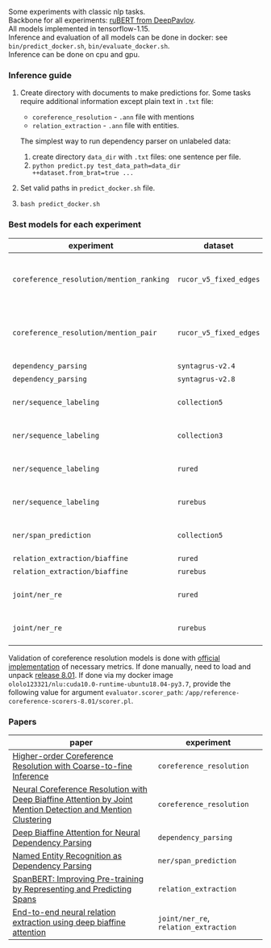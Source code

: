 Some experiments with classic nlp tasks.  
Backbone for all experiments: [ruBERT from DeepPavlov](http://files.deeppavlov.ai/deeppavlov_data/bert/rubert_cased_L-12_H-768_A-12_v2.tar.gz).  
All models implemented in tensorflow-1.15.  
Inference and evaluation of all models can be done in docker: see `bin/predict_docker.sh`, `bin/evaluate_docker.sh`.  
Inference can be done on cpu and gpu.

### Inference guide
1. Create directory with documents to make predictions for. Some tasks require additional information except plain text in `.txt` file:
    * `coreference_resolution` - `.ann` file with mentions
    * `relation_extraction` - `.ann` file with entities.  
    
    The simplest way to run dependency parser on unlabeled data: 
    1. create directory `data_dir` with `.txt` files: one sentence per file.
    2. `python predict.py test_data_path=data_dir ++dataset.from_brat=true ...`
2. Set valid paths in `predict_docker.sh` file.
3. `bash predict_docker.sh`

### Best models for each experiment
| experiment                               | dataset                | checkpoint                                                             | url                                     | metric                                   | value  |
|------------------------------------------|------------------------|------------------------------------------------------------------------|-----------------------------------------|------------------------------------------|--------|
| `coreference_resolution/mention_ranking` | `rucor_v5_fixed_edges` | `bert_for_coreference_resolution_mention_ranking_v2_10_epochs`         | https://disk.yandex.ru/d/dx0AkUQiyOjqPQ | avg(bcub-f1, muc-f1, ceafe-f1, ceafm-f1) | 0.6555 |
| `coreference_resolution/mention_pair`    | `rucor_v5_fixed_edges` | `bert_for_coreference_resolution_mention_pair`                         | https://disk.yandex.ru/d/5AaPyNx0MdL2VA | avg(bcub-f1, muc-f1, ceafe-f1, ceafm-f1) | 0.6397 |
| `dependency_parsing`                     | `syntagrus-v2.4`       | `bert_for_dependency_parsing`                                          | https://disk.yandex.ru/d/kxJ34yyusmsmVA | las                                      | 0.9435 |
| `dependency_parsing`                     | `syntagrus-v2.8`       | `bert_for_dependency_parsing_syntagrus-v2.8`                           | https://disk.yandex.ru/d/mf4_i4Vi9jBJfw | las                                      | 0.9276 |
| `ner/sequence_labeling`                  | `collection5`          | `bert_for_ner_collection5`                                             | https://disk.yandex.ru/d/NwNA0fVXoVnVbw | f1-micro, entity-level                   | 0.9642 |
| `ner/sequence_labeling`                  | `collection3`          | `bert_for_ner_collection3`                                             | https://disk.yandex.ru/d/aJ7Ce7L2h44CyQ | f1-micro, entity-level                   | 0.9762 |
| `ner/sequence_labeling`                  | `rured`                | `bert_for_ner_rured`                                                   | https://disk.yandex.ru/d/oQIAPYTWGIFX3w | f1-micro, entity-level                   | 0.8669 |
| `ner/sequence_labeling`                  | `rurebus`              | `bert_for_ner_rurebus`                                                 | https://disk.yandex.ru/d/miRxzDXVl3b1-w | f1-micro, entity-level                   | 0.5713 |
| `ner/span_prediction`                    | `collection5`          | `bert_for_nested_ner_collection5`                                      | https://disk.yandex.ru/d/AhedezHvgPyODg | f1-micro, entity-level                   | 0.9605 |
| `relation_extraction/biaffine`           | `rured`                | `bert_for_relation_extraction_rured`                                   | https://disk.yandex.ru/d/Uk2dWBeG0kNBzg | f1-micro                                 | 0.6582 |
| `relation_extraction/biaffine`           | `rurebus`              | `bert_for_relation_extraction_rurebus_v2`                              | https://disk.yandex.ru/d/8wI3I8_tZDyzlg | f1-micro                                 | 0.4233 |
| `joint/ner_re`                           | `rured`                | `bert_for_ner_as_sequence_labeling_and_relation_extraction_rured`      | https://disk.yandex.ru/d/Tk4aWNHe-Eny7g | f1, triplets-level                       | 0.5632 |
| `joint/ner_re`                           | `rurebus`              | `bert_for_ner_as_sequence_labeling_and_relation_extraction_rurebus_v2` | https://disk.yandex.ru/d/5TiOLqIG_A9OJg | f1, triplets-level                       | 0.1714 |

Validation of coreference resolution models is done with [official implementation](https://github.com/conll/reference-coreference-scorers) of necessary metrics.
If done manually, need to load and unpack [release 8.01](https://github.com/conll/reference-coreference-scorers/archive/v8.01.tar.gz).
If done via my docker image `ololo123321/nlu:cuda10.0-runtime-ubuntu18.04-py3.7`, provide the following value for argument `evaluator.scorer_path`: `/app/reference-coreference-scorers-8.01/scorer.pl`.

### Papers

| paper                                                                                                                                            | experiment                                      |
|--------------------------------------------------------------------------------------------------------------------------------------------------|-------------------------------------------------|
| [Higher-order Coreference Resolution with Coarse-to-fine Inference](https://arxiv.org/abs/1804.05392)                                            | `coreference_resolution`                        |
| [Neural Coreference Resolution with Deep Biaffine Attention by Joint Mention Detection and Mention Clustering](https://arxiv.org/abs/1805.04893) | `coreference_resolution`                        |
| [Deep Biaffine Attention for Neural Dependency Parsing](https://arxiv.org/abs/1611.01734)                                                        | `dependency_parsing`                            |
| [Named Entity Recognition as Dependency Parsing](https://arxiv.org/abs/2005.07150)                                                               | `ner/span_prediction`                           |
| [SpanBERT: Improving Pre-training by Representing and Predicting Spans](https://arxiv.org/abs/1907.10529)                                        | `relation_extraction`                           |
| [End-to-end neural relation extraction using deep biaffine attention](https://arxiv.org/abs/1812.11275)                                          | `joint/ner_re`, `relation_extraction`           |
